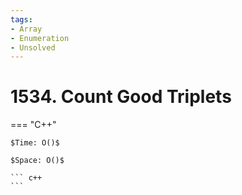 ```yaml
---
tags:
- Array
- Enumeration
- Unsolved
---
```



# 1534. Count Good Triplets

=== "C++"

    $Time: O()$

    $Space: O()$

    ``` c++
    ```